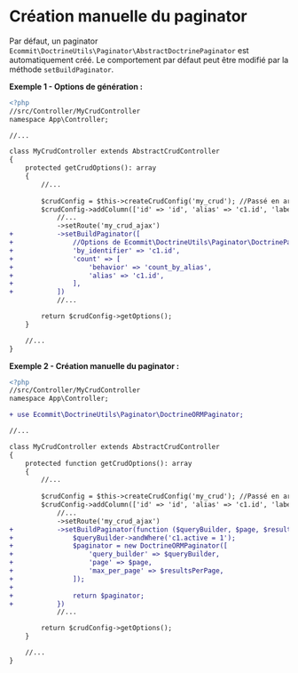 # Création manuelle du paginator

Par défaut, un paginator `Ecommit\DoctrineUtils\Paginator\AbstractDoctrinePaginator` est automatiquement créé. Le comportement par défaut peut être modifié par
la méthode `setBuildPaginator`.

**Exemple 1 - Options de génération :**

```diff
<?php
//src/Controller/MyCrudController
namespace App\Controller;

//...

class MyCrudController extends AbstractCrudController
{
    protected getCrudOptions(): array
    {
        //...
        
        $crudConfig = $this->createCrudConfig('my_crud'); //Passé en argument: Nom du CRUD
        $crudConfig->addColumn(['id' => 'id', 'alias' => 'c1.id', 'label' => 'Id'])
            //...
            ->setRoute('my_crud_ajax')
+           ->setBuildPaginator([
+               //Options de Ecommit\DoctrineUtils\Paginator\DoctrinePaginatorBuilder::createDoctrinePaginator
+               'by_identifier' => 'c1.id',
+               'count' => [
+                   'behavior' => 'count_by_alias',
+                   'alias' => 'c1.id',
+               ],
+           ])
            //...

        return $crudConfig->getOptions();
    }

    //...
}
```

**Exemple 2 - Création manuelle du paginator :**

```diff
<?php
//src/Controller/MyCrudController
namespace App\Controller;

+ use Ecommit\DoctrineUtils\Paginator\DoctrineORMPaginator;

//...

class MyCrudController extends AbstractCrudController
{
    protected function getCrudOptions(): array
    {
        //...
        
        $crudConfig = $this->createCrudConfig('my_crud'); //Passé en argument: Nom du CRUD
        $crudConfig->addColumn(['id' => 'id', 'alias' => 'c1.id', 'label' => 'Id'])
            //...
            ->setRoute('my_crud_ajax')
+           ->setBuildPaginator(function ($queryBuilder, $page, $resultsPerPage) {
+               $queryBuilder->andWhere('c1.active = 1');
+               $paginator = new DoctrineORMPaginator([
+                   'query_builder' => $queryBuilder,
+                   'page' => $page,
+                   'max_per_page' => $resultsPerPage,
+               ]);
+
+               return $paginator;
+           })
            //...

        return $crudConfig->getOptions();
    }

    //...
}
```
